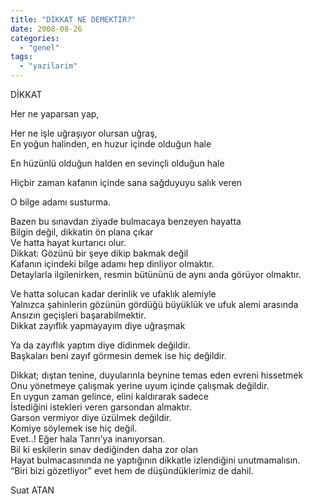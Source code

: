 ```yaml
---
title: "DİKKAT NE DEMEKTİR?"
date: 2008-08-26
categories: 
  - "genel"
tags: 
  - "yazilarim"
---
```


DİKKAT

  

Her ne yaparsan yap,

  
  

Her ne işle uğraşıyor olursan uğraş,  
En yoğun halinden, en huzur içinde olduğun hale  

En hüzünlü olduğun halden en sevinçli olduğun hale

  

Hiçbir zaman kafanın içinde sana sağduyuyu salık veren

  

O bilge adamı susturma.

  
  

Bazen bu sınavdan ziyade bulmacaya benzeyen hayatta  
Bilgin değil, dikkatin ön plana çıkar  
Ve hatta hayat kurtarıcı olur.  
Dikkat: Gözünü bir şeye dikip bakmak değil  
Kafanın içindeki bilge adamı hep dinliyor olmaktır.  
Detaylarla ilgilenirken, resmin bütününü de aynı anda görüyor olmaktır.  
  

Ve hatta solucan kadar derinlik ve ufaklık alemiyle  
Yalnızca şahinlerin gözünün gördüğü büyüklük ve ufuk alemi arasında  
Ansızın geçişleri başarabilmektir.  
Dikkat zayıflık yapmayayım diye uğraşmak  
  

Ya da zayıflık yaptım diye didinmek değildir.  
Başkaları beni zayıf görmesin demek ise hiç değildir.  
  

Dikkat; dıştan tenine, duyularınla beynine temas eden evreni hissetmek  
Onu yönetmeye çalışmak yerine uyum içinde çalışmak değildir.  
En uygun zaman gelince, elini kaldırarak sadece  
İstediğini istekleri veren garsondan almaktır.  
Garson vermiyor diye üzülmek değildir.  
Komiye söylemek ise hiç değil.  
Evet..! Eğer hala Tanrı'ya inanıyorsan.  
Bil ki eskilerin sınav dediğinden daha zor olan  
Hayat bulmacasınında ne yaptığının dikkatle izlendiğini unutmamalısın.  
“Biri bizi gözetliyor” evet hem de düşündüklerimiz de dahil.  

Suat ATAN

